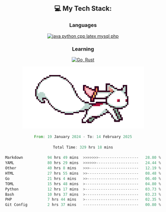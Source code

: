 
<div align="center">
<br>

## 💻 My Tech Stack:

### Languages

[![java python cpp latex mysql php](https://skillicons.dev/icons?i=java,python,cpp,latex,mysql,php)](https://skillicons.dev)

### Learning

[![Go, Rust](https://skillicons.dev/icons?i=go,rust)](https://skillicons.dev)

<center>

<img src="kyubey.gif" alt="Alt-Text" title="" >

</center>


<!--START_SECTION:waka-->

```rust
From: 19 January 2024 - To: 14 February 2025

Total Time: 329 hrs 18 mins

Markdown           94 hrs 49 mins  >>>>>>>------------------   28.80 %
YAML               80 hrs 29 mins  >>>>>>-------------------   24.44 %
Other              40 hrs 8 mins   >>>----------------------   12.19 %
HTML               27 hrs 55 mins  >>-----------------------   08.48 %
Go                 21 hrs 4 mins   >>-----------------------   06.40 %
TOML               15 hrs 48 mins  >------------------------   04.80 %
Python             12 hrs 17 mins  >------------------------   03.73 %
Bash               10 hrs 37 mins  >------------------------   03.23 %
PHP                7 hrs 44 mins   >------------------------   02.35 %
Git Config         2 hrs 37 mins   -------------------------   00.80 %
```

<!--END_SECTION:waka-->
